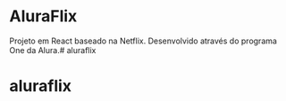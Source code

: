 # AluraFlix

Projeto em React baseado na Netflix. Desenvolvido através do programa One da Alura.# aluraflix
# aluraflix

